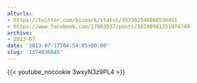 ```yaml
---
alturls:
- https://twitter.com/bismark/status/357362546866536451
- https://www.facebook.com/17803937/posts/10100981351974749
archive:
- 2013-07
date: '2013-07-17T04:54:05+00:00'
slug: '1374036845'
---
```


{{< youtube_nocookie 3wxyN3z9PL4 >}}




